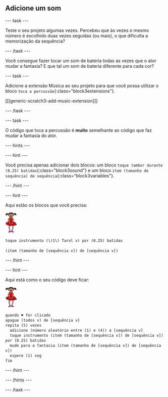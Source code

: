 ## Adicione um som

--- task ---

Teste o seu projeto algumas vezes. Percebeu que às vezes o mesmo número é escolhido duas vezes seguidas (ou mais), o que dificulta a memorização da sequência?

--- /task ---

Você consegue fazer tocar um som de bateria todas as vezes que o ator mudar a fantasia? E que tal um som de bateria diferente para cada cor?

--- task ---

Adicione a extensão Música ao seu projeto para que você possa utilizar o bloco `toca a percussāo`{:class="block3extensions"}.

[[[generic-scratch3-add-music-extension]]]

--- /task ---

--- task ---

O código que toca a percussāo é **muito** semelhante ao código que faz mudar a fantasia do ator.

--- hints ---


--- hint ---

Você precisa apenas adicionar dois blocos: um bloco `toque tambor durante (0.25) batidas`{:class="block3sound"} e um bloco `item (tamanho de sequência) de sequência`{:class="block3variables"}.

--- /hint ---

--- hint ---

Aqui estão os blocos que você precisa:

![bailarina](images/ballerina.png)

```blocks3
toque instrumento (\(1\) Tarol v) por (0.25) batidas

(item (tamanho de [sequência v]) de [sequência v])
```

--- /hint ---

--- hint ---

Aqui está como o seu código deve ficar:

![bailarina](images/ballerina.png)

```blocks3
quando ⚑ for clicado
apague (todos v) de [sequência v]
repita (5) vezes 
  adicione (número aleatório entre (1) e (4)) a [sequência v]
  toque instrumento (item (tamanho de [sequência v]) de [sequência v]) por (0.25) batidas
  mude para a fantasia (item (tamanho de [sequência v]) de [sequência v])
  espere (1) seg
fim
```

--- /hint ---

--- /hints ---

--- /task ---
